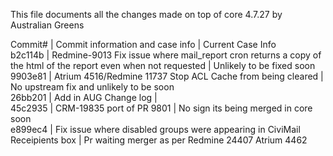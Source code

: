 This file documents all the changes made on top of core 4.7.27 by Australian Greens  
  
Commit# | Commit information and case info | Current Case Info  
b2c114b | Redmine-9013 Fix issue where mail_report cron returns a copy of the html of the report even when not requested | Unlikely to be fixed soon  
9903e81 | Atrium 4516/Redmine 11737 Stop ACL Cache from being cleared | No upstream fix and unlikely to be soon  
26bb201 | Add in AUG Change log |  
45c2935 | CRM-19835 port of PR 9801 | No sign its being merged in core soon  
e899ec4 | Fix issue where disabled groups were appearing in CiviMail Receipients box | Pr waiting merger as per Redmine 24407 Atrium 4462  
